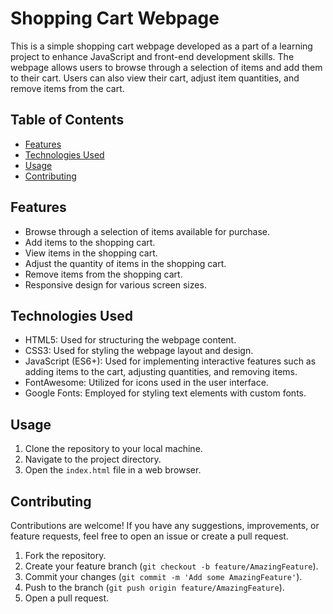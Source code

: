 # Shopping Cart Webpage

This is a simple shopping cart webpage developed as a part of a learning project to enhance JavaScript and front-end development skills. The webpage allows users to browse through a selection of items and add them to their cart. Users can also view their cart, adjust item quantities, and remove items from the cart.

## Table of Contents

- [Features](#features)
- [Technologies Used](#technologies-used)
- [Usage](#usage)
- [Contributing](#contributing)

## Features

- Browse through a selection of items available for purchase.
- Add items to the shopping cart.
- View items in the shopping cart.
- Adjust the quantity of items in the shopping cart.
- Remove items from the shopping cart.
- Responsive design for various screen sizes.

## Technologies Used

- HTML5: Used for structuring the webpage content.
- CSS3: Used for styling the webpage layout and design.
- JavaScript (ES6+): Used for implementing interactive features such as adding items to the cart, adjusting quantities, and removing items.
- FontAwesome: Utilized for icons used in the user interface.
- Google Fonts: Employed for styling text elements with custom fonts.

## Usage

1. Clone the repository to your local machine.
2. Navigate to the project directory.
3. Open the `index.html` file in a web browser.

## Contributing

Contributions are welcome! If you have any suggestions, improvements, or feature requests, feel free to open an issue or create a pull request.

1. Fork the repository.
2. Create your feature branch (`git checkout -b feature/AmazingFeature`).
3. Commit your changes (`git commit -m 'Add some AmazingFeature'`).
4. Push to the branch (`git push origin feature/AmazingFeature`).
5. Open a pull request.


